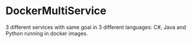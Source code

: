 # DockerMultiService

3 different services with same goal in 3 different languages: C#, Java and Python running in docker images.
